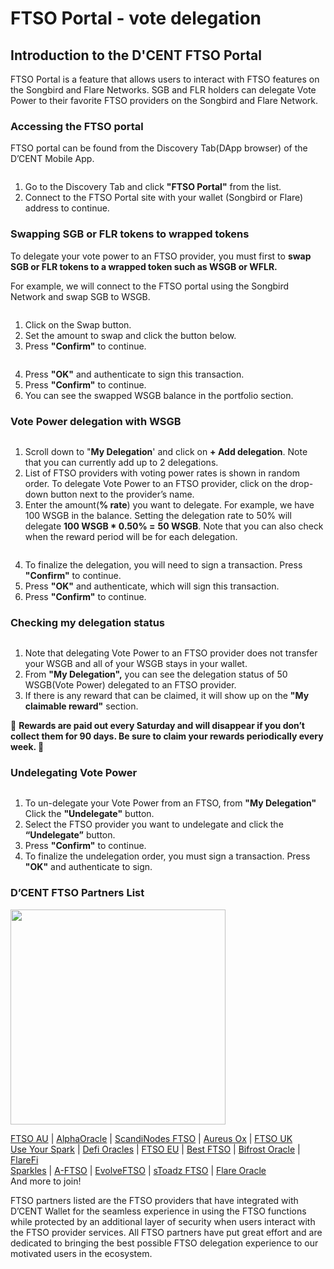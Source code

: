 # FTSO Portal - vote delegation

## Introduction to the D'CENT FTSO Portal

FTSO Portal is a feature that allows users to interact with FTSO features on the Songbird and Flare Networks. SGB and FLR ​​holders can delegate Vote Power to their favorite FTSO providers on the Songbird and Flare Network.

### Accessing the FTSO portal <a href="#id-9a62" id="id-9a62"></a>

FTSO portal can be found from the Discovery Tab(DApp browser) of the D’CENT Mobile App.

<div align="left"><img src="../.gitbook/assets/Frame 1321315637.jpg" alt=""></div>

1. Go to the Discovery Tab and click **"FTSO Portal"** from the list.
2. Connect to the FTSO Portal site with your wallet (Songbird or Flare) address to continue.

### Swapping SGB or FLR tokens to wrapped tokens

To delegate your vote power to an FTSO provider, you must first to **swap SGB or FLR tokens to a wrapped token such as WSGB or WFLR.**

For example, we will connect to the FTSO portal using the Songbird Network and swap SGB to WSGB.

<div align="left"><img src="../.gitbook/assets/Frame 1321315638.jpg" alt=""></div>

1. Click on the Swap button.
2. Set the amount to swap and click the button below.
3. Press **"Confirm"** to continue.

<div align="left"><img src="../.gitbook/assets/Frame 1321315639.jpg" alt=""></div>

4. Press **"OK"** and authenticate to sign this transaction.
5. Press **"Confirm"** to continue.
6. You can see the swapped WSGB balance in the portfolio section.

### Vote Power delegation with WSGB <a href="#id-49a0" id="id-49a0"></a>

<div align="left"><img src="../.gitbook/assets/Frame 1321315640.jpg" alt=""></div>

1. Scroll down to "**My Delegation**' and click on **+ Add delegation**. Note that you can currently add up to 2 delegations.
2. List of FTSO providers with voting power rates is shown in random order. To delegate Vote Power to an FTSO provider, click on the drop-down button next to the provider’s name.
3. Enter the amount(**% rate**) you want to delegate. For example, we have 100 WSGB in the balance. Setting the delegation rate to 50% will delegate **100 WSGB \* 0.50% =** **50 WSGB**. Note that you can also check when the reward period will be for each delegation.

<div align="left"><img src="../.gitbook/assets/Frame 1321315641.jpg" alt=""></div>

4. To finalize the delegation, you will need to sign a transaction. Press **"Confirm"** to continue.
5. Press **"OK"** and authenticate, which will sign this transaction.
6. Press **"Confirm"** to continue.

### Checking my delegation status <a href="#id-64b3" id="id-64b3"></a>

<div align="left"><img src="../.gitbook/assets/Frame 1321315644.jpg" alt=""></div>

1. Note that delegating Vote Power to an FTSO provider does not transfer your WSGB and all of your WSGB stays in your wallet.
2. From **"My Delegation",** you can see the delegation status of 50 WSGB(Vote Power) delegated to an FTSO provider.
3. If there is any reward that can be claimed, it will show up on the **"My claimable reward"** section.

🚨 **Rewards are paid out every Saturday and will disappear if you don’t collect them for 90 days. Be sure to claim your rewards periodically every week. 🚨**

### Undelegating Vote Power <a href="#id-5a41" id="id-5a41"></a>

<div align="left"><img src="../.gitbook/assets/Frame 1321315643.jpg" alt=""></div>

1. To un-delegate your Vote Power from an FTSO, from **"My Delegation"** Click the **"Undelegate"** button.
2. Select the FTSO provider you want to undelegate and click the **“Undelegate”** button.
3. Press **"Confirm"** to continue.
4. To finalize the undelegation order, you must sign a transaction. Press **"OK"** and authenticate to sign.

### D’CENT FTSO Partners List <a href="#ce1a" id="ce1a"></a>

<div align="left"><img src="../.gitbook/assets/FTSO-eng08.png" alt="" width="344"></div>

[FTSO AU](https://www.ftso.com.au/) | [AlphaOracle](https://www.alphaoracle.io/) | [ScandiNodes FTSO](https://ftso.scandinodes.com/) | [Aureus Ox](https://aureusox.com/) | [FTSO UK](https://www.ftso.uk/)\
[Use Your Spark](https://www.useyourspark.com/) | [Defi Oracles](https://defioracles.org/) | [FTSO EU](https://www.ftso.eu/) | [Best FTSO](https://bestftso.xyz/) | [Bifrost Oracle](https://towolabs.com/) | [FlareFi](https://flarefi.tech)\
[Sparkles](https://sparklesnft.com/) | [A-FTSO](https://ftso.alexdupre.com/) | [EvolveFTSO](https://evolveftso.com/) | [sToadz FTSO](https://xtoadz.xyz/signal-provider) | [Flare Oracle](https://flareoracle.io/) \
And more to join!

FTSO partners listed are the FTSO providers that have integrated with D’CENT Wallet for the seamless experience in using the FTSO functions while protected by an additional layer of security when users interact with the FTSO provider services. All FTSO partners have put great effort and are dedicated to bringing the best possible FTSO delegation experience to our motivated users in the ecosystem.

